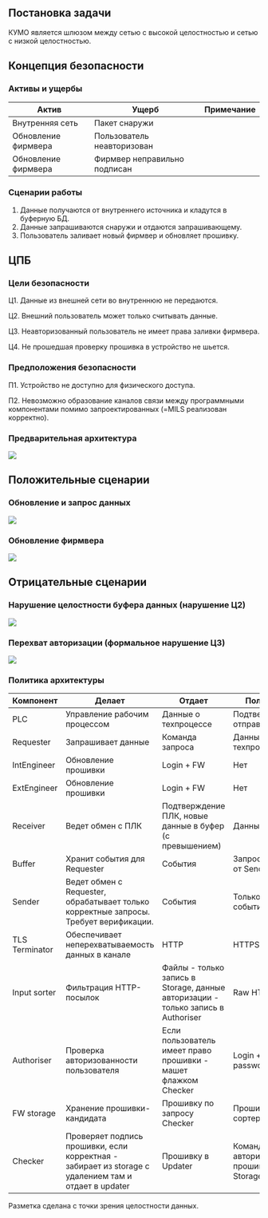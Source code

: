 ## Постановка задачи

КУМО является шлюзом между сетью с высокой целостностью и сетью с низкой целостностью. 

## Концепция безопасности
### Активы и ущербы

|Актив|Ущерб|Примечание|
| ----------- | ----------- | ----------- |
|Внутренняя сеть|Пакет снаружи||
|Обновление фирмвера|Пользователь неавторизован||
|Обновление фирмвера|Фирмвер неправильно подписан||

### Сценарии работы

1. Данные получаются от внутреннего источника и кладутся в буферную БД.
2. Данные запрашиваются снаружи и отдаются запрашивающему.
3. Пользователь заливает новый фирмвер и обновляет прошивку.

## ЦПБ
### Цели безопасности
Ц1. Данные из внешней сети во внутреннюю не передаются.

Ц2. Внешний пользователь может только считывать данные.

Ц3. Неавторизованный пользователь не имеет права заливки фирмвера.

Ц4. Не прошедшая проверку прошивка в устройство не шьется.

### Предположения безопасности
П1. Устройство не доступно для физического доступа.

П2. Невозможно образование каналов связи между программными компонентами помимо запроектированных (=MILS реализован корректно).

### Предварительная архитектура

![](https://www.plantuml.com/plantuml/png/NP71RiCW38RlF8NLE-_GhUkXqWvJrvuhH1o2afWKp5AfwhkND4l6u8BzOPl_XsrWvJdsdL1TvyRUtYmP8GQbMsKGDYSV0sDr8UJH-NO3Tm6WNJyuGcBu-jobN6bs7Wx4UpAM4BruP2C-C5X3bw3TW6N_4JNQdzIGm_TOrmNwHgeAz1QvSTw60kyQr6t1paEb-ALg5RM_SUvfTd34QyGmLSvvAieSmUGMPAvv2HDTHSz18glcENXrBlFJofuBfBUcOPbxoku6sM7z__Gl15cvaUJg-tTVy69TR9E8wPkV)

## Положительные сценарии
### Обновление и запрос данных
![](https://www.plantuml.com/plantuml/png/NP1D3e9038NtSufUm0kmKFpPc1XZu0JDK9G4Pt3QmNXxYn0ON4txsk-zPd8M31AVhUdqRMpJeHEuNOwhlY1BJKzX9HvYNVz99RbA9RJYWqAlI2pQFvmN0hJ1CsVbnsdXV6GmcWERxMmFcPRts6A02WNDhElEcAORLte3zUHaRRldn7UE7iZnA2NFhEn9ZNTcqbBVP3ffAJka_cvQo2Ka6PjSv_gT_0K0)

### Обновление фирмвера
![](https://www.plantuml.com/plantuml/png/VP0n3i8m34Ltdy8xS046L8GwS00sbYXDIDJWH8chzlYu8a3KWVNzvs_BNM6LUNe6K9fZnYjnJmzFnkHA-kL7ahXU-wI8yJonYzcN3RuueySDkwL1iJ1GWQ7PW8TJKuD73542tA6TeLdxJpCq03IXgFM2hnV7_Ptq2jU1JofYFKj4Exyj6rHnw1cWasBvIda1)

## Отрицательные сценарии
### Нарушение целостности буфера данных (нарушение Ц2)
![](https://www.plantuml.com/plantuml/png/NL3D3i8W3Bxp54qy-m8x6Fzk6cFS4n3MAGc3MShCtjukJcIUsdw_X6raJPmwftgPrjXUUuRh-R2uRsZG3aWBS9_QzW-gqJT8i29ib3OSI9pFX955z_214RIX46DLZruM7r849MMmtkGEg6Iz9wS96irQPLmqdqfHNF05EA3dPUmk5hcvUdBEBwlWP9qxJhapKgPcRaPA7tOzZuNfb_xbr5P8-Sdu1W00)

### Перехват авторизации (формальное нарушение Ц3)
![](https://www.plantuml.com/plantuml/png/ZP6nRiCm34HtVGM1Zcb-84EGeWZGRbqwrHrKYPRLA9GWCN3pzw5GsN2C3bsFftT7wb1OPxwSWzA6OuPNuYCvJuYvASUVMO67AuOGnpPvqUPKnOnM9Q5uuvCcXgSB3p7xyjViUS3ww4vxJrQpQ6gWo0ZQv5ZAxYsZc12ae4FLihOVbVYvNsRim9EOGkWeZH2YSyAwGybIc0qcRh3bIjiLIzvxWWtqerheSsxhqNmT-GczJln6m__fxcAq4sm3Nzgka_VJpUPoyVJOaQbYzKvJCRP3Yh4VVrrzq6K0pqeTaAnyymq0)

### Политика архитектуры
|Компонент|Делает|Отдает|Получает|Оценка|
| ----------- | ----------- | ----------- | ----------- | ----------- |
|PLC|Управление рабочим процессом|Данные о техпроцессе|Подтверждение отправки||
|Requester|Запрашивает данные|Команда запроса|Данные о техпроцессе||
|IntEngineer|Обновление прошивки|Login + FW|Нет||
|ExtEngineer|Обновление прошивки|Login + FW|Нет||
|Receiver|Ведет обмен с ПЛК|Подтверждение ПЛК, новые данные в буфер (с превышением)|Данные от ПЛК|MM|
|Buffer|Хранит события для Requester|События|Запросы только от Sender|MM|
|Sender|Ведет обмен с Requester, обрабатывает только корректные запросы. Требует верификации.|События|Только запросы событий|SS|
|TLS Terminator|Обеспечивает неперехватываемость данных в канале|HTTP|HTTPS|CM|
|Input sorter|Фильтрация HTTP-посылок|Файлы - только запись в Storage, данные авторизации - только запись в Authoriser|Raw HTTP|SS|
|Authoriser|Проверка авторизованности пользователя|Если пользователь имеет право прошивки - машет флажком Checker|Login + password|SM|
|FW storage|Хранение прошивки-кандидата|Прошивку по запросу Checker|Прошивку от сортера|MM|
|Checker|Проверяет подпись прошивки, если корректная - забирает из storage c удалением там и отдает в updater|Прошивку в Updater|Команду от авторизатора, прошивку из Storage|ML|

Разметка сделана с точки зрения целостности данных.
